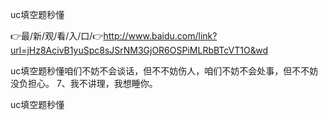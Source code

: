 uc填空题秒懂

👉最/新/观/看/入/口/👉http://www.baidu.com/link?url=jHz8AcivB1yuSpc8sJSrNM3GjOR6OSPiMLRbBTcVT1O&wd

uc填空题秒懂咱们不妨不会谈话，但不不妨伤人，咱们不妨不会处事，但不不妨没负担心。
	7、我不讲理，我想睡你。


uc填空题秒懂
